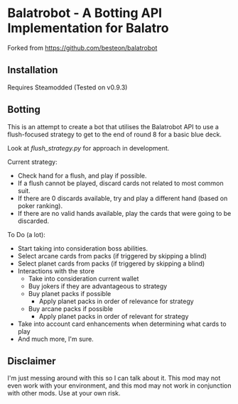 # Balatrobot - A Botting API Implementation for Balatro

Forked from https://github.com/besteon/balatrobot

## Installation

Requires Steamodded (Tested on v0.9.3)

## Botting

This is an attempt to create a bot that utilises the Balatrobot API to use a flush-focused strategy to get to the end of round 8 for a basic blue deck.

Look at _flush_strategy.py_ for approach in development.

Current strategy:
- Check hand for a flush, and play if possible.
- If a flush cannot be played, discard cards not related to most common suit.
- If there are 0 discards available, try and play a different hand (based on poker ranking).
- If there are no valid hands available, play the cards that were going to be discarded.

To Do (a lot):
- Start taking into consideration boss abilities.
- Select arcane cards from packs (if triggered by skipping a blind)
- Select planet cards from packs (if triggered by skipping a blind)
- Interactions with the store
    - Take into consideration current wallet
    - Buy jokers if they are advantageous to strategy
    - Buy planet packs if possible
        - Apply planet packs in order of relevance for strategy
    - Buy arcane packs if possible
        - Apply planet packs in order of relevant for strategy
- Take into account card enhancements when determining what cards to play
- And much more, I'm sure.

## Disclaimer

I'm just messing around with this so I can talk about it. This mod may not even work with your environment, and this mod may not work in conjunction with other mods. Use at your own risk.
